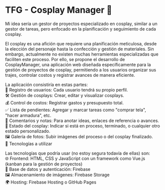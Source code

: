 # TFG - Cosplay Manager 👗

Mi idea sería un gestor de proyectos especializado en cosplay, similar a un gestor de tareas, pero enfocado en la planificación y seguimiento de cada cosplay.

El cosplay es una afición que requiere una planificación meticulosa, desde la elección del personaje hasta la confección y gestión de materiales. Sin embargo, actualmente no existen muchas herramientas especializadas que faciliten este proceso. Por ello, se propone el desarrollo de CosplayManager, una aplicación web diseñada específicamente para la gestión de proyectos de cosplay, permitiendo a los usuarios organizar sus trajes, controlar costos y registrar avances de manera eficiente.

La aplicación consistiría en estas partes:</br>
👤 Registro de usuarios: Cada usuario tendrá su propio perfil.</br>
🛠️ Gestión de cosplays: Crear, editar y visualizar cosplays.</br>
💰 Control de costos: Registrar gastos y presupuesto total.</br>
✅ Lista de pendientes: Agregar y marcar tareas como "comprar tela", "hacer armadura", etc.</br>
📝 Comentarios y notas: Para anotar ideas, enlaces de referencia o avances.</br>
💯 Estado del cosplay: Indicar si está en proceso, terminado, o cualquier otro estado personalizado.</br>
🖼️ Galería de fotos: Subir imágenes del proceso o del cosplay finalizado.</br>
🔧 Tecnologías a utilizar</br>

Las tecnologías que podría usar (no estoy segura todavía de ellas) son:</br>
🌐 Frontend: HTML, CSS y JavaScript con un framework como Vue.js (kanban para la gestión de proyectos)</br>
🔐 Base de datos y autenticación: Firebase</br>
🖼️ Almacenamiento de imágenes: Firebase Storage</br>
🌍 Hosting: Firebase Hosting o GitHub Pages</br>
